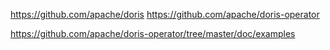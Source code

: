 https://github.com/apache/doris
https://github.com/apache/doris-operator

https://github.com/apache/doris-operator/tree/master/doc/examples